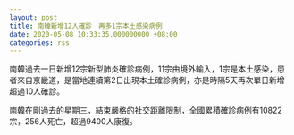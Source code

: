 ```yaml
---
layout: post
title: 南韓新增12人確診　再多1宗本土感染病例
date: 2020-05-08 10:33:35.000000000 +08:00
categories: rss
---
```


南韓過去一日新增12宗新型肺炎確診病例，11宗由境外輸入，1宗是本土感染，患者來自京畿道，是當地連續第2日出現本土確診病例，亦是時隔5天再次單日新增超過10人確診。

南韓在剛過去的星期三，結束嚴格的社交距離限制，全國累積確診病例有10822宗，256人死亡，超過9400人康復。
